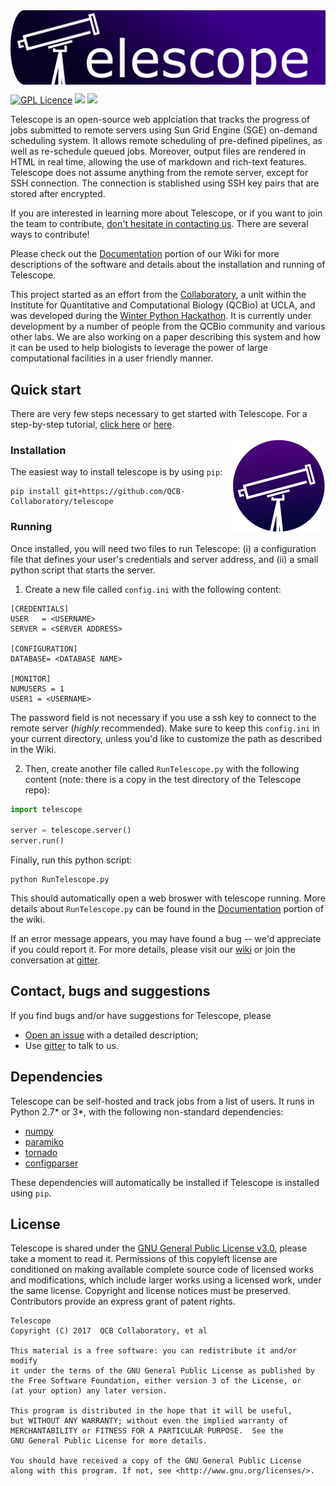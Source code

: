 <img align="center" src="resources/Complete_Logo_v1.png" width=600 />

[![GPL Licence](https://badges.frapsoft.com/os/gpl/gpl.svg?v=103)](https://opensource.org/licenses/GPL-3.0/)
<img src="https://img.shields.io/badge/Python-_2.7_and_3-brightgreen.svg">
[<img src="https://img.shields.io/badge/gitter_-_chat_online_-blue.svg">](https://gitter.im/unix-telescope/Lobby)

Telescope is an open-source web applciation that tracks the progress of jobs submitted to remote servers using Sun Grid Engine (SGE) on-demand scheduling system. It allows remote scheduling of pre-defined pipelines, as well as re-schedule queued jobs. Moreover, output files are rendered in HTML in real time, allowing  the use of markdown and rich-text features. Telescope does not assume anything from the remote server, except for SSH connection. The connection is stablished using SSH key pairs that are stored after encrypted.

If you are interested in learning more about Telescope, or if you want to join the team to contribute, [don't hesitate in contacting us](https://github.com/QCB-Collaboratory/telescope#contact-bugs-and-suggestions). There are several ways to contribute!

Please check out the [Documentation](https://github.com/QCB-Collaboratory/telescope/wiki/Documentation) portion of our Wiki for more descriptions of the software and details about the installation and running of Telescope.

This project started as an effort from the [Collaboratory](https://qcb.ucla.edu/collaboratory/), a unit within the Institute for Quantitative and Computational Biology (QCBio) at UCLA, and was developed during the [Winter Python Hackathon](https://github.com/QCB-Collaboratory/Python-Hackathon-Winter2018). It is currently under development by a number of people from the QCBio community and various other labs. We are also working on a paper describing this system and how it can be used to help biologists to leverage the power of large computational facilities in a user friendly manner.


## Quick start

There are very few steps necessary to get started with Telescope. For a step-by-step tutorial, [click here](https://github.com/QCB-Collaboratory/telescope/blob/master/test/Readme.md) or [here](https://github.com/QCB-Collaboratory/telescope/wiki/Documentation).

<img align="right" width="150" src="resources/telescope_icon.png">

### Installation

The easiest way to install telescope is by using ```pip```:
```
pip install git+https://github.com/QCB-Collaboratory/telescope
```

### Running

Once installed, you will need two files to run Telescope: (i) a configuration file that defines your user's credentials and server address, and (ii) a small python script that starts the server.

1) Create a new file called ```config.ini``` with the following content:
```
[CREDENTIALS]
USER   = <USERNAME>
SERVER = <SERVER ADDRESS>

[CONFIGURATION]
DATABASE= <DATABASE NAME>

[MONITOR]
NUMUSERS = 1
USER1 = <USERNAME>
```

The password field is not necessary if you use a ssh key to connect to the remote server (*highly* recommended). Make sure to keep this ```config.ini``` in your current directory, unless you'd like to customize the path as described in the Wiki.

2) Then, create another file called ```RunTelescope.py``` with the following content (note: there is a copy in the test directory of the Telescope repo):
```Python
import telescope

server = telescope.server()
server.run()
```

Finally, run this python script:
```
python RunTelescope.py
```
This should automatically open a web broswer with telescope running. More details about ```RunTelescope.py``` can be found in the [Documentation](https://github.com/QCB-Collaboratory/telescope/wiki/Documentation) portion of the wiki.

If an error message appears, you may have found a bug -- we'd appreciate if you could report it. For more details, please visit our [wiki](https://github.com/QCB-Collaboratory/telescope/wiki/Documentation) or join the conversation at [gitter](https://gitter.im/unix-telescope/Lobby).


## Contact, bugs and suggestions

If you find bugs and/or have suggestions for Telescope, please
* [Open an issue](https://github.com/QCB-Collaboratory/telescope/issues) with a detailed description;
* Use [gitter](https://gitter.im/unix-telescope/Lobby) to talk to us.

## Dependencies

Telescope can be self-hosted and track jobs from a list of users. It runs in Python 2.7\* or 3\*, with the following non-standard dependencies:

* [numpy](http://www.numpy.org)
* [paramiko](http://www.paramiko.org)
* [tornado](http://www.tornadoweb.org/en/stable/)
* [configparser](https://docs.python.org/3/library/configparser.html)

These dependencies will automatically be installed if Telescope is installed using ```pip```.

## License

Telescope is shared under the [GNU General Public License v3.0](https://github.com/QCB-Collaboratory/telescope/blob/master/LICENSE), please take a moment to read it. Permissions of this copyleft license are conditioned on making available complete source code of licensed works and modifications, which include larger works using a licensed work, under the same license. Copyright and license notices must be preserved. Contributors provide an express grant of patent rights.

```
Telescope
Copyright (C) 2017  QCB Collaboratory, et al

This material is a free software: you can redistribute it and/or modify
it under the terms of the GNU General Public License as published by
the Free Software Foundation, either version 3 of the License, or
(at your option) any later version.

This program is distributed in the hope that it will be useful,
but WITHOUT ANY WARRANTY; without even the implied warranty of
MERCHANTABILITY or FITNESS FOR A PARTICULAR PURPOSE.  See the
GNU General Public License for more details.

You should have received a copy of the GNU General Public License
along with this program. If not, see <http://www.gnu.org/licenses/>.
```
